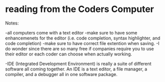 # reading from the Coders Computer

Notes:

-all computers come with a text editor
-make sure to have some enhancemenets for the editor (i.e. code completion, syntax highlighter, and code completion)
-make sure to have correct file extention when saving.
-I do wonder since there are so many free if companies require you to use their editor or each coder can choose when actually working.

-IDE (Integrated Development Environment) is really a suite of different software all coming together. An IDE is a text editor, a file manager, a compiler, and a debugger all in one software package.

